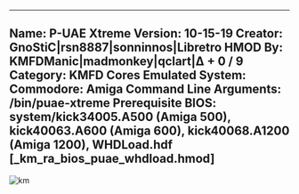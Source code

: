 -----------------------
Name: P-UAE Xtreme
Version: 10-15-19
Creator: GnoStiC|rsn8887|sonninnos|Libretro
HMOD By: KMFDManic|madmonkey|qclart|∆ + 0 / 9
Category: KMFD Cores
Emulated System: Commodore: Amiga
Command Line Arguments: /bin/puae-xtreme
Prerequisite BIOS: system/kick34005.A500 (Amiga 500), kick40063.A600 (Amiga 600), kick40068.A1200 (Amiga 1200), WHDLoad.hdf [_km_ra_bios_puae_whdload.hmod]
-----------------------
![km](https://i.imgur.com/wAmnkCX.png)
